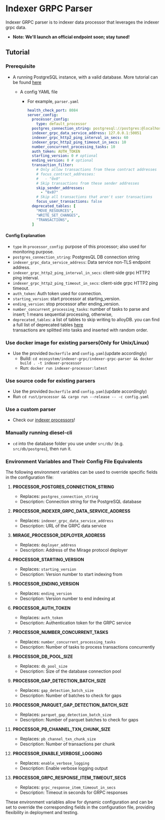 # Indexer GRPC Parser

Indexer GRPC parser is to indexer data processor that leverages the indexer grpc data.

- **Note: We'll launch an official endpoint soon; stay tuned!**

## Tutorial

### Prerequisite

- A running PostgreSQL instance, with a valid database. More tutorial can be
  found [here](https://github.com/aptos-labs/aptos-core/tree/main/crates/indexer#postgres)

  - A config YAML file
      - For example, `parser.yaml`

        ```yaml
        health_check_port: 8084
        server_config:
          processor_config:
            type: default_processor
          postgres_connection_string: postgresql://postgres:@localhost:5432/postgres_v2
          indexer_grpc_data_service_address: 127.0.0.1:50051
          indexer_grpc_http2_ping_interval_in_secs: 60
          indexer_grpc_http2_ping_timeout_in_secs: 10
          number_concurrent_processing_tasks: 10
          auth_token: AUTH_TOKEN
          starting_version: 0 # optional
          ending_version: 0 # optional
          transaction_filter:
            # Only allow transactions from these contract addresses
            # focus_contract_addresses:
            #   - "0x0"
            # Skip transactions from these sender addresses
            skip_sender_addresses:
              - "0x07"
            # Skip all transactions that aren't user transactions
            focus_user_transactions: false
          deprecated_tables: [               
            "MOVE_RESOURCES",                                  
            "WRITE_SET_CHANGES",                               
            "TRANSACTIONS",                                    
          ]
        ```

#### Config Explanation

- `type` in `processor_config`: purpose of this processor; also used for monitoring purpose.
- `postgres_connection_string`: PostgresQL DB connection string
- `indexer_grpc_data_service_address`: Data service non-TLS endpoint address.
- `indexer_grpc_http2_ping_interval_in_secs`: client-side grpc HTTP2 ping interval.
- `indexer_grpc_http2_ping_timeout_in_secs`: client-side grpc HTTP2 ping timeout.
- `auth_token`: Auth token used for connection.
- `starting_version`: start processor at starting_version.
- `ending_version`: stop processor after ending_version.
- `number_concurrent_processing_tasks`: number of tasks to parse and insert; 1 means sequential processing, otherwise,
- `deprecated_tables`: a list of tables to skip writing to alloyDB. you can find a full list of deprecated tables [here](https://aptoslabs.notion.site/Deprecated-Tables-33518cfcff0543378289b2bf06001576?pvs=4)  
transactions are splitted into tasks and inserted with random order.

### Use docker image for existing parsers(Only for **Unix/Linux**)

- Use the provided `Dockerfile` and `config.yaml`(update accordingly)
    - Build: `cd ecosystem/indexer-grpc/indexer-grpc-parser && docker build . -t indexer-processor`
    - Run: `docker run indexer-processor:latest`

### Use source code for existing parsers

- Use the provided `Dockerfile` and `config.yaml`(update accordingly)
- Run `cd rust/processor && cargo run --release -- -c config.yaml`

### Use a custom parser

- Check our [indexer processors](https://github.com/aptos-labs/aptos-indexer-processors)!

### Manually running diesel-cli
- `cd` into the database folder you use under `src/db/` (e.g. `src/db/postgres`), then run it.

### Environment Variables and Their Config File Equivalents

The following environment variables can be used to override specific fields in the configuration file:

1. **PROCESSOR_POSTGRES_CONNECTION_STRING**
   - Replaces: `postgres_connection_string`
   - Description: Connection string for the PostgreSQL database

2. **PROCESSOR_INDEXER_GRPC_DATA_SERVICE_ADDRESS**
   - Replaces: `indexer_grpc_data_service_address`
   - Description: URL of the GRPC data service

3. **MIRAGE_PROCESSOR_DEPLOYER_ADDRESS**
   - Replaces: `deployer_address`
   - Description: Address of the Mirage protocol deployer

4. **PROCESSOR_STARTING_VERSION**
   - Replaces: `starting_version`
   - Description: Version number to start indexing from

5. **PROCESSOR_ENDING_VERSION**
   - Replaces: `ending_version`
   - Description: Version number to end indexing at

6. **PROCESSOR_AUTH_TOKEN**
   - Replaces: `auth_token`
   - Description: Authentication token for the GRPC service

7. **PROCESSOR_NUMBER_CONCURRENT_TASKS**
   - Replaces: `number_concurrent_processing_tasks`
   - Description: Number of tasks to process transactions concurrently

8. **PROCESSOR_DB_POOL_SIZE**
   - Replaces: `db_pool_size`
   - Description: Size of the database connection pool

9. **PROCESSOR_GAP_DETECTION_BATCH_SIZE**
   - Replaces: `gap_detection_batch_size`
   - Description: Number of batches to check for gaps

10. **PROCESSOR_PARQUET_GAP_DETECTION_BATCH_SIZE**
    - Replaces: `parquet_gap_detection_batch_size`
    - Description: Number of parquet batches to check for gaps

11. **PROCESSOR_PB_CHANNEL_TXN_CHUNK_SIZE**
    - Replaces: `pb_channel_txn_chunk_size`
    - Description: Number of transactions per chunk

12. **PROCESSOR_ENABLE_VERBOSE_LOGGING**
    - Replaces: `enable_verbose_logging`
    - Description: Enable verbose logging output

13. **PROCESSOR_GRPC_RESPONSE_ITEM_TIMEOUT_SECS**
    - Replaces: `grpc_response_item_timeout_in_secs`
    - Description: Timeout in seconds for GRPC responses

These environment variables allow for dynamic configuration and can be set to override the corresponding fields in the configuration file, providing flexibility in deployment and testing.
